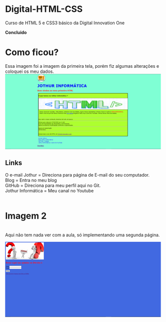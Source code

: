 # Digital-HTML-CSS
Curso de HTML 5 e CSS3 básico da Digital Innovation One

<b>Concluido</b>


<h1> Como ficou? </h1>
Essa imagem foi a imagem da primeira tela, porém fiz algumas alterações e coloquei os meu dados. 
<br>


<img src="https://github.com/JonathasGit/Digital-HTML-CSS/blob/main/Fotos/foto1.PNG" />
 <br>
 
 <h2> Links </h2>
 O e-mail Jothur = Direciona para página de E-mail do seu computador.<br>
 Blog = Entra no meu blog <br>
 GitHub = Direciona para meu perfil aqui no Git. <br>
 Jothur Informática = Meu canal no Youtube <br><br>
 
 
 <h1> Imagem 2</h1> <br>
  Aqui não tem nada ver com a aula, só implementando uma segunda  página. <br>
 
 <img src ="https://github.com/JonathasGit/Digital-HTML-CSS/blob/main/Fotos/foto2.PNG" /> <br>
 
 
